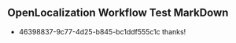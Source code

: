 ## OpenLocalization Workflow Test MarkDown
* 46398837-9c77-4d25-b845-bc1ddf555c1c thanks!

<!--HONumber=Aug16_HO3-->


